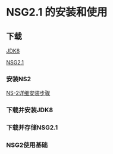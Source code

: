 # NSG2.1 的安装和使用

## 下载

[JDK8](http://data.shencangblue.com/index.php/s/pHk04UTZR6OOeFM)

[NSG2.1](http://data.shencangblue.com/index.php/s/fQ5QmCWrlaJ6leh)

### 安装NS2

[NS-2详细安装步骤](http://shencangblue.com/ns-2%e8%af%a6%e7%bb%86%e5%ae%89%e8%a3%85%e6%ad%a5%e9%aa%a4/)

### 下载并安装JDK8

### 下载并存储NSG2.1

### NSG2使用基础
